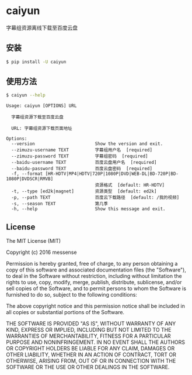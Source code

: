 # caiyun

字幕组资源离线下载至百度云盘

## 安装

```bash
$ pip install -U caiyun
```

## 使用方法

```bash
$ caiyun --help
```

```
Usage: caiyun [OPTIONS] URL

  字幕组资源下载至百度云盘

  URL: 字幕组资源下载页面地址

Options:
  --version                       Show the version and exit.
  --zimuzu-username TEXT          字幕组用户名  [required]
  --zimuzu-password TEXT          字幕组密码  [required]
  --baidu-username TEXT           百度云盘用户名  [required]
  --baidu-password TEXT           百度云盘密码  [required]
  -f, --format [HR-HDTV|MP4|HDTV|720P|1080P|DVD|WEB-DL|BD-720P|BD-1080P|DVDSCR|RMVB]
                                  资源格式  [default: HR-HDTV]
  -t, --type [ed2k|magnet]        资源类型  [default: ed2k]
  -p, --path TEXT                 百度云下载路径  [default: /我的视频]
  -s, --season TEXT               第几季
  -h, --help                      Show this message and exit.
```

## License

The MIT License (MIT)

Copyright (c) 2016 messense

Permission is hereby granted, free of charge, to any person obtaining a copy
of this software and associated documentation files (the "Software"), to deal
in the Software without restriction, including without limitation the rights
to use, copy, modify, merge, publish, distribute, sublicense, and/or sell
copies of the Software, and to permit persons to whom the Software is
furnished to do so, subject to the following conditions:

The above copyright notice and this permission notice shall be included in all
copies or substantial portions of the Software.

THE SOFTWARE IS PROVIDED "AS IS", WITHOUT WARRANTY OF ANY KIND, EXPRESS OR
IMPLIED, INCLUDING BUT NOT LIMITED TO THE WARRANTIES OF MERCHANTABILITY,
FITNESS FOR A PARTICULAR PURPOSE AND NONINFRINGEMENT. IN NO EVENT SHALL THE
AUTHORS OR COPYRIGHT HOLDERS BE LIABLE FOR ANY CLAIM, DAMAGES OR OTHER
LIABILITY, WHETHER IN AN ACTION OF CONTRACT, TORT OR OTHERWISE, ARISING FROM,
OUT OF OR IN CONNECTION WITH THE SOFTWARE OR THE USE OR OTHER DEALINGS IN THE
SOFTWARE.

